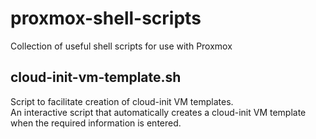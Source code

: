 # proxmox-shell-scripts
Collection of useful shell scripts for use with Proxmox

## cloud-init-vm-template.sh
Script to facilitate creation of cloud-init VM templates.  
An interactive script that automatically creates a cloud-init VM template when the required information is entered.
